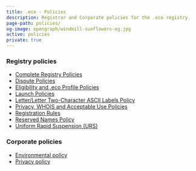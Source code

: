 ```yaml
---
title: .eco - Policies
description: Registrar and Corporate policies for the .eco registry.
page-path: policies/
og-image: opengraph/windmill-sunflowers-og.jpg
active: policies
private: true
---
```


<div class="section container section-policies">

### Registry policies

* [Complete Registry Policies](/assets/policies/eco-Registry-Policies_v1.2_20161228.pdf)
* [Dispute Policies](/assets/policies/dispute-policies.pdf)
* [Eligibility and .eco Profile Policies](/assets/policies/eligibility-eco-profile-policies.pdf)
* [Launch Policies](/assets/policies/launch-policies.pdf)
* [Letter/Letter Two-Character ASCII Labels Policy](/assets/policies/letter_letter-two-labels-policy.pdf)
* [Privacy, WHOIS and Acceptable Use Policies](/assets/policies/privacy-whois-acceptable-use.pdf)
* [Registration Rules](/assets/policies/registration-rules.pdf)
* [Reserved Names Policy](/assets/policies/reserved-names-policy.pdf)
* [Uniform Rapid Suspension (URS)](/policies/)

### Corporate policies

* [Environmental policy](/impact/)
* [Privacy policy](/privacy/)

</div>